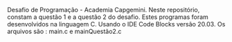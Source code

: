 Desafio de Programação - Academia Capgemini.
Neste repositório, constam a questão 1 e a questão 2 do desafio. Estes programas foram desenvolvidos na linguagem C. Usando o IDE Code Blocks  versão 20.03.
Os arquivos são : main.c  e  mainQuestão2.c
